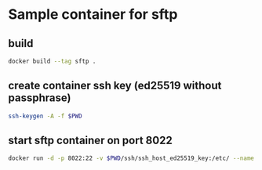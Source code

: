 # Sample container for sftp

## build

```bash
docker build --tag sftp .
```

## create container ssh key (ed25519 without passphrase)

```bash
ssh-keygen -A -f $PWD
```

## start sftp container on port 8022

```bash
docker run -d -p 8022:22 -v $PWD/ssh/ssh_host_ed25519_key:/etc/ --name sftp sftp
```
